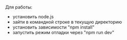 Для работы:
- установить node.js
- зайти в командной строке в текущую директорию
- установить зависимости "npm install"
- запустить режим отладки через "npm run dev"
